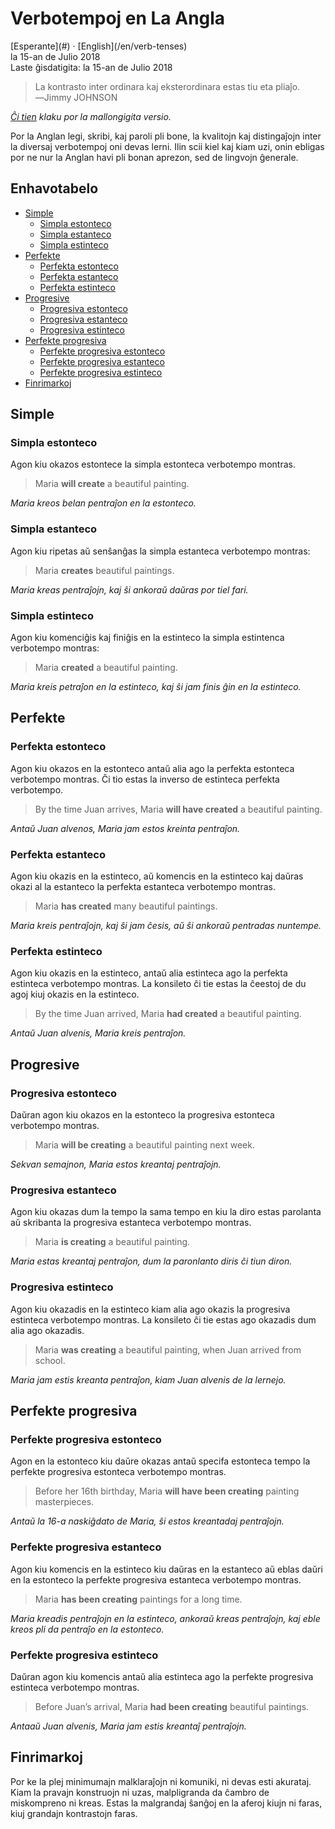 Verbotempoj en La Angla
=======================

<div class="center">[Esperante](#) · [English](/en/verb-tenses)</div>
<div class="center">la 15-an de Julio 2018</div>
<div class="center">Laste ĝisdatigita: la 15-an de Julio 2018</div>

>La kontrasto inter ordinara kaj eksterordinara estas tiu eta pliaĵo.<br>
>―Jimmy JOHNSON

*[Ĉi tien](/eo/verbotempoj-la-angla-mallongigite) klaku por la mallongigita versio.*

Por la Anglan legi, skribi, kaj paroli pli bone, la kvalitojn kaj distingaĵojn inter la diversaj
verbotempoj oni devas lerni. Ilin scii kiel kaj kiam uzi, onin ebligas por ne nur la Anglan havi pli bonan aprezon, sed de lingvojn ĝenerale.


<a name="et"></a>Enhavotabelo
-----------------------------

- [Simple](#simple)
  - [Simpla estonteco](#simplaestonteco)
  - [Simpla estanteco](#simplaestanteco)
  - [Simpla estinteco](#simplaestinteco)
- [Perfekte](#perfekte)
  - [Perfekta estonteco](#perfektaestonteco)
  - [Perfekta estanteco](#perfektaestanteco)
  - [Perfekta estinteco](#perfektaestinteco)
- [Progresive](#progresive)
  - [Progresiva estonteco](#progresivaestonteco)
  - [Progresiva estanteco](#progresivaestanteco)
  - [Progresiva estinteco](#progresivaestinteco)
- [Perfekte progresiva](#perfekteprogresiva)
  + [Perfekte progresiva estonteco](#perfekteprogresivaestonteco)
  + [Perfekte progresiva estanteco](#perfekteprogresivaestanteco)
  + [Perfekte progresiva estinteco](#perfekteprogresivaestinteco)
- [Finrimarkoj](#finrimarkoj)


<a name="simple"></a>Simple
---------------------------

### <a name="simplaestonteco"></a>Simpla estonteco

Agon kiu okazos estontece la simpla estonteca verbotempo montras.

> Maria __will create__ a beautiful painting.

*Maria kreos belan pentraĵon en la estonteco.*


### <a name="simplaestanteco"></a>Simpla estanteco

Agon kiu ripetas aŭ senŝanĝas la simpla estanteca verbotempo montras:

> Maria __creates__ beautiful paintings.

*Maria kreas pentraĵojn, kaj ŝi ankoraŭ daŭras por tiel fari.*


### <a name="simplaestinteco"></a>Simpla estinteco

Agon kiu komenciĝis kaj finiĝis en la estinteco la simpla estintenca verbotempo montras:

> Maria __created__ a beautiful painting.

*Maria kreis petraĵon en la estinteco, kaj ŝi jam finis ĝin en la estinteco.*


<a name="perfekte"></a>Perfekte
-------------------------------

### <a name="perfektaestonteco"></a>Perfekta estonteco

Agon kiu okazos en la estonteco antaŭ alia ago la perfekta estonteca verbotempo montras. Ĉi tio
estas la inverso de estinteca perfekta verbotempo.

> By the time Juan arrives, Maria __will have created__ a beautiful painting.

*Antaŭ Juan alvenos, Maria jam estos kreinta pentraĵon.*


### <a name="perfektaestanteco"></a>Perfekta estanteco

Agon kiu okazis en la estinteco, aŭ komencis en la estinteco kaj daŭras okazi al la estanteco la
perfekta estanteca verbotempo montras.

> Maria __has created__ many beautiful paintings.

*Maria kreis pentraĵojn, kaj ŝi jam ĉesis, aŭ ŝi ankoraŭ pentradas nuntempe.*


### <a name="perfektaestinteco"></a>Perfekta estinteco

Agon kiu okazis en la estinteco, antaŭ alia estinteca ago la perfekta estinteca verbotempo
montras. La konsileto ĉi tie estas la ĉeestoj de du agoj kiuj okazis en la estinteco.

> By the time Juan arrived, Maria __had created__ a beautiful painting.

*Antaŭ Juan alvenis, Maria kreis pentraĵon.*


<a name="progresive"></a>Progresive
-----------------------------------


### <a name="progresivaestonteco"></a>Progresiva estonteco

Daŭran agon kiu okazos en la estonteco la progresiva estonteca verbotempo montras.

> Maria __will be creating__ a beautiful painting next week.

*Sekvan semajnon, Maria estos kreantaj pentraĵojn.*


### <a name="progresivaestanteco"></a>Progresiva estanteco

Agon kiu okazas dum la tempo la sama tempo en kiu la diro estas parolanta aŭ skribanta la progresiva
estanteca verbotempo montras.

> Maria __is creating__ a beautiful painting.

*Maria estas kreantaj pentraĵon, dum la paronlanto diris ĉi tiun diron.*

### <a name="progresivaestinteco"></a>Progresiva estinteco

Agon kiu okazadis en la estinteco kiam alia ago okazis la progresiva estinteca verbotempo montras. La konsileto ĉi tie estas ago okazadis dum alia ago okazadis.

> Maria __was creating__ a beautiful painting, when Juan arrived from school.

*Maria jam estis kreanta pentraĵon, kiam Juan alvenis de la lernejo.*


<a name="perfekteprogresiva"></a>Perfekte progresiva
----------------------------------------------------


### <a name="perfekteprogresivaestonteco"></a>Perfekte progresiva estonteco

Agon en la estonteco kiu daŭre okazas antaŭ specifa estonteca tempo la perfekte progresiva estonteca
verbotempo montras.

> Before her 16th birthday, Maria __will have been creating__ painting masterpieces.

*Antaŭ la 16-a naskiĝdato de Maria, ŝi estos kreantadaj pentraĵojn.*


### <a name="perfekteprogresivaestanteco"></a>Perfekte progresiva estanteco

Agon kiu komencis en la estinteco kiu daŭras en la estanteco aŭ eblas daŭri en la estonteco la
perfekte progresiva estanteca verbotempo montras.

> Maria __has been creating__ paintings for a long time.

*Maria kreadis pentraĵojn en la estinteco, ankoraŭ kreas pentraĵojn, kaj eble kreos pli da pentraĵo en la estonteco.*


### <a name="perfekteprogresivaestinteco"></a>Perfekte progresiva estinteco

Daŭran agon kiu komencis antaŭ alia estinteca ago la perfekte progresiva estinteca verbotempo
montras.

> Before Juan’s arrival, Maria __had been creating__ beautiful paintings.

*Antaaŭ Juan alvenis, Maria jam estis kreantaĵ pentraĵojn.*


<a name="finrimarkoj"></a>Finrimarkoj
-------------------------------------

Por ke la plej minimumajn malklaraĵojn ni komuniki, ni devas esti akurataj. Kiam la pravajn
konstruojn ni uzas, malpligranda da ĉambro de miskompreno ni kreas. Estas la malgrandaj ŝanĝoj en la
aferoj kiujn ni faras, kiuj grandajn kontrastojn faras.
